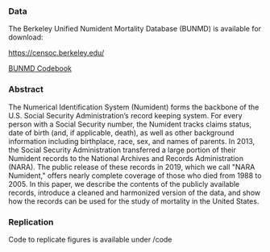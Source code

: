 ### Data

The Berkeley Unified Numident Mortality Database (BUNMD) is available for download:

https://censoc.berkeley.edu/ 

[BUNMD Codebook](https://github.com/caseybreen/numident_paper/raw/master/codebook/berkeley_unified_numident_documentation.pdf
)

### Abstract

The Numerical Identification System (Numident) forms the backbone of the U.S. Social Security Administration’s record keeping system. For every person with a Social Security number, the Numident tracks claims status, date of birth (and, if applicable, death), as well as other background information including birthplace, race, sex, and names of parents. In 2013, the Social Security Administration transferred a large portion of their Numident records to the National Archives and Records Administration (NARA). The public release of these records in 2019, which we call "NARA Numident," offers nearly complete coverage of those who died from 1988 to 2005. In this paper, we describe the contents of the publicly available records, introduce a cleaned and harmonized version of the data, and show how the records can be used for the study of mortality in the United States. 


### Replication 

Code to replicate figures is available under /code 

